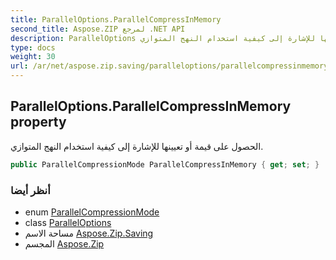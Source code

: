 ```yaml
---
title: ParallelOptions.ParallelCompressInMemory
second_title: Aspose.ZIP لمرجع .NET API
description: ParallelOptions ملكية. الحصول على قيمة أو تعيينها للإشارة إلى كيفية استخدام النهج المتوازي.
type: docs
weight: 30
url: /ar/net/aspose.zip.saving/paralleloptions/parallelcompressinmemory/
---
```

## ParallelOptions.ParallelCompressInMemory property

الحصول على قيمة أو تعيينها للإشارة إلى كيفية استخدام النهج المتوازي.

```csharp
public ParallelCompressionMode ParallelCompressInMemory { get; set; }
```

### أنظر أيضا

* enum [ParallelCompressionMode](../../parallelcompressionmode/)
* class [ParallelOptions](../)
* مساحة الاسم [Aspose.Zip.Saving](../../paralleloptions/)
* المجسم [Aspose.Zip](../../../)


